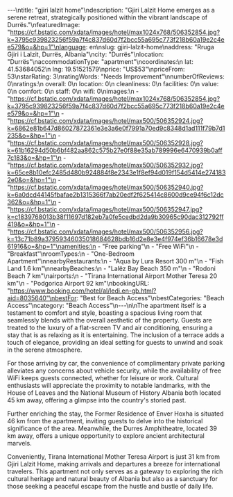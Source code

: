 ---\ntitle: "gjiri lalzit home"\ndescription: "Gjiri Lalzit Home emerges as a serene retreat, strategically positioned within the vibrant landscape of Durrës."\nfeaturedImage: "https://cf.bstatic.com/xdata/images/hotel/max1024x768/506352854.jpg?k=3795c939823256f59a7f4c837d60d7f2bcc55a695c773f218b60a19e2c4ee579&o=&hp=1"\nlanguage: en\nslug: gjiri-lalzit-home\naddress: "Rruga Gjiri i Lalzit, Durrës, Albania"\ncity: "Durrës"\nlocation: "Durrës"\naccommodationType: "apartment"\ncoordinates:\n  lat: 41.53684052\n  lng: 19.51521579\nprice: "US$53"\npriceFrom: 53\nstarRating: 3\nratingWords: "Needs Improvement"\nnumberOfReviews: 0\nratings:\n  overall: 0\n  location: 0\n  cleanliness: 0\n  facilities: 0\n  value: 0\n  comfort: 0\n  staff: 0\n  wifi: 0\nimages:\n  - "https://cf.bstatic.com/xdata/images/hotel/max1024x768/506352854.jpg?k=3795c939823256f59a7f4c837d60d7f2bcc55a695c773f218b60a19e2c4ee579&o=&hp=1"\n  - "https://cf.bstatic.com/xdata/images/hotel/max500/506352924.jpg?k=6862e81b647d86027872361e3e3a6e0f7991a70ed9c8348d1ad111f79b7d1235&o=&hp=1"\n  - "https://cf.bstatic.com/xdata/images/hotel/max500/506352928.jpg?k=61b16294d50b6bf482aa862c575b27e0f88e35ab789996e6470939b0aff7c183&o=&hp=1"\n  - "https://cf.bstatic.com/xdata/images/hotel/max500/506352932.jpg?k=65ce8b10efc2485d480b924884f8e2343e1f8ef94d019f154d5414e2741832e0&o=&hp=1"\n  - "https://cf.bstatic.com/xdata/images/hotel/max500/506352940.jpg?k=6a0dcd44145fbafae2b1315366f7ab20edf2f625414c8600d9ce94f6c12dc362&o=&hp=1"\n  - "https://cf.bstatic.com/xdata/images/hotel/max500/506352947.jpg?k=c1839768013b38f11697d182eb7a0fe5cedbd2da9b30965c90dac312792ff419&o=&hp=1"\n  - "https://cf.bstatic.com/xdata/images/hotel/max500/506352956.jpg?k=13c71b89a37959346035018684628bdb16d2e8e3e4f974ef36b16678e3d61916&o=&hp=1"\namenities:\n  - "Free parking"\n  - "Free WiFi"\n  - "Breakfast"\nroomTypes:\n  - "One-Bedroom Apartment"\nnearbyRestaurants:\n  - "Aqua by Lura Resort 300 m"\n  - "Fish Land 1.6 km"\nnearbyBeaches:\n  - "Lalëz Bay Beach 350 m"\n  - "Rodoni Beach 7 km"\nairports:\n  - "Tirana International Airport Mother Teresa 20 km"\n  - "Podgorica Airport 92 km"\nbookingURL: "https://www.booking.com/hotel/al/ledi.en-gb.html?aid=8035640"\nbestFor: "Best for Beach Access"\nbestCategories: "Beach Access"\ncategory: "Beach Access"\n---\n\nThe apartment itself is a testament to comfort and style, boasting a spacious living room that seamlessly blends with the overall aesthetic of the property. Guests are treated to the luxury of a flat-screen TV and air conditioning, ensuring a stay that is as relaxing as it is entertaining. The inclusion of a terrace adds a touch of elegance, providing an ideal setting for guests to unwind and soak in the serene atmosphere.

For those arriving by car, the convenience of complimentary private parking alleviates any concerns about vehicle security, while the availability of free WiFi keeps guests connected, whether for leisure or work. Cultural enthusiasts will appreciate the proximity to notable landmarks, with the House of Leaves and the National Museum of History Albania both located 45 km away, offering a glimpse into the country's storied past.

Further enriching the stay, the Former Residence of Enver Hoxha is situated 46 km from the apartment, inviting guests to delve into the historical significance of the area. Meanwhile, the Durres Amphitheatre, located 39 km away, offers a unique opportunity to explore ancient architectural marvels.

Conveniently, Tirana International Mother Teresa Airport is just 31 km from Gjiri Lalzit Home, making arrivals and departures a breeze for international travelers. This apartment not only serves as a gateway to exploring the rich cultural heritage and natural beauty of Albania but also as a sanctuary for those seeking a peaceful escape from the hustle and bustle of daily life.